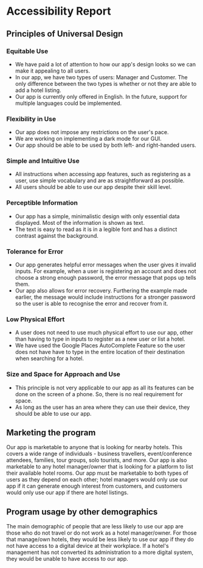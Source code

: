 # Accessibility Report

## Principles of Universal Design

### Equitable Use

* We have paid a lot of attention to how our app's design looks so we can make it appealing to all users.
* In our app, we have two types of users: Manager and Customer. The only difference between the two types is whether or not they are able to add a hotel listing. 
* Our app is currently only offered in English. In the future, support for multiple languages could be implemented.

### Flexibility in Use

* Our app does not impose any restrictions on the user's pace.
* We are working on implementing a dark mode for our GUI.
* Our app should be able to be used by both left- and right-handed users. 

### Simple and Intuitive Use

* All instructions when accessing app features, such as registering as a user, use simple vocabulary and are as straightforward as possible.
* All users should be able to use our app despite their skill level. 

### Perceptible Information

* Our app has a simple, minimalistic design with only essential data displayed. Most of the information is shown as text. 
* The text is easy to read as it is in a legible font and has a distinct contrast against the background.

### Tolerance for Error

* Our app generates helpful error messages when the user gives it invalid inputs. For example, when a user is registering an account and does not choose a strong enough password, the error message that pops up tells them.
* Our app also allows for error recovery. Furthering the example made earlier, the message would include instructions for a stronger password so the user is able to recognise the error and recover from it. 

### Low Physical Effort

* A user does not need to use much physical effort to use our app, other than having to type in inputs to register as a new user or list a hotel.
* We have used the Google Places AutoComplete Feature so the user does not have have to type in the entire location of their destination when searching for a hotel. 

### Size and Space for Approach and Use

* This principle is not very applicable to our app as all its features can be done on the screen of a phone. So, there is no real requirement for space.
* As long as the user has an area where they can use their device, they should be able to use our app.

## Marketing the program

Our app is marketable to anyone that is looking for nearby hotels. This covers a wide range of individuals - business travellers, event/conference attendees, families, tour groups, solo tourists, and more. Our app is also marketable to any hotel manager/owner that is looking for a platform to list their available hotel rooms. Our app must be marketable to both types of users as they depend on each other; hotel managers would only use our app if it can generate enough interest from customers, and customers would only use our app if there are hotel listings.

## Program usage by other demographics

The main demographic of people that are less likely to use our app are those who do not travel or do not work as a hotel manager/owner. For those that manage/own hotels, they would be less likely to use our app if they do not have access to a digital device at their workplace. If a hotel's management has not converted its administration to a more digital system, they would be unable to have access to our app.